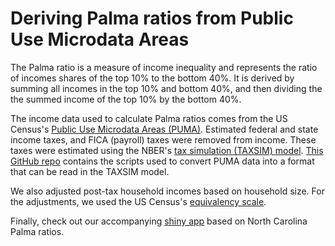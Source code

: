 # Deriving Palma ratios from Public Use Microdata Areas

The Palma ratio is a measure of income inequality and represents the ratio of incomes shares of the top 10% to the bottom 40%. It is derived by summing all incomes in the top 10% and bottom 40%, and then dividing the the summed income of the top 10% by the bottom 40%.

The income data used to calculate Palma ratios comes from the US Census's [Public Use Microdata Areas (PUMA)](https://www.census.gov/programs-surveys/acs/data/pums.html). Estimated federal and state income taxes, and FICA (payroll) taxes were removed from income. These taxes were estimated using the NBER's [tax simulation (TAXSIM) model](https://users.nber.org/~taxsim/taxsim27/). [This GitHub repo](https://github.com/forsythfuture/puma-to-taxsim) contains the scripts used to convert PUMA data into a format that can be read in the TAXSIM model.

We also adjusted post-tax household incomes based on household size. For the adjustments, we used the US Census's [equivalency scale](https://www.census.gov/topics/income-poverty/income-inequality/about/metrics/equivalence.html).

Finally, check out our accompanying [shiny app](https://forsythfutures.shinyapps.io/nc_palma_ratio/) based on North Carolina Palma ratios.
